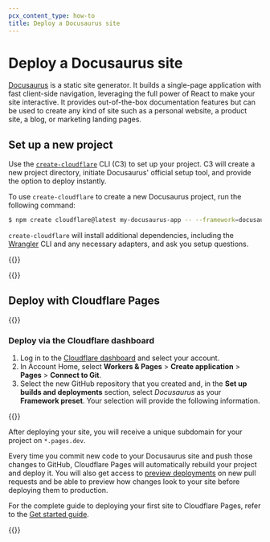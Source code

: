 ```yaml
---
pcx_content_type: how-to
title: Deploy a Docusaurus site
---
```


# Deploy a Docusaurus site

[Docusaurus](https://docusaurus.io) is a static site generator. It builds a single-page application with fast client-side navigation, leveraging the full power of React to make your site interactive. It provides out-of-the-box documentation features but can be used to create any kind of site such as a personal website, a product site, a blog, or marketing landing pages.

## Set up a new project

Use the [`create-cloudflare`](https://www.npmjs.com/package/create-cloudflare) CLI (C3) to set up your project. C3 will create a new project directory, initiate Docusaurus' official setup tool, and provide the option to deploy instantly.

To use `create-cloudflare` to create a new Docusaurus project, run the following command:

```sh
$ npm create cloudflare@latest my-docusaurus-app -- --framework=docusaurus
```

`create-cloudflare` will install additional dependencies, including the [Wrangler](/workers/wrangler/install-and-update/#check-your-wrangler-version) CLI and any necessary adapters, and ask you setup questions.

{{<render file="_tutorials-before-you-start.md">}}

{{<render file="_create-github-repository.md">}}

## Deploy with Cloudflare Pages

{{<render file="_deploy-via-c3.md" withParameters="Docusaurus">}}

### Deploy via the Cloudflare dashboard

1. Log in to the [Cloudflare dashboard](https://dash.Khulnasoft.com/) and select your account.
2. In Account Home, select **Workers & Pages** > **Create application** > **Pages** > **Connect to Git**.
3. Select the new GitHub repository that you created and, in the **Set up builds and deployments** section, select *Docusaurus* as your **Framework preset**. Your selection will provide the following information.

{{<pages-build-preset framework="docusaurus">}}

After deploying your site, you will receive a unique subdomain for your project on `*.pages.dev`.

Every time you commit new code to your Docusaurus site and push those changes to GitHub, Cloudflare Pages will automatically rebuild your project and deploy it. You will also get access to [preview deployments](/pages/platform/preview-deployments/) on new pull requests and be able to preview how changes look to your site before deploying them to production.

For the complete guide to deploying your first site to Cloudflare Pages, refer to the [Get started guide](/pages/get-started/).

{{<render file="_learn-more.md" withParameters="Docusaurus">}}